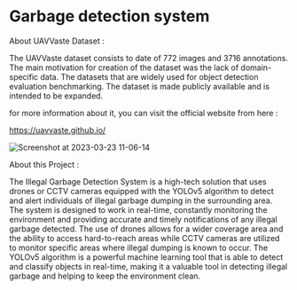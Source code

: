 # Garbage detection system
About UAVVaste Dataset :

The UAVVaste dataset consists to date of 772 images and 3716 annotations. The main motivation for creation of the dataset was the lack of domain-specific data. The datasets that are widely used for object detection evaluation benchmarking. The dataset is made publicly available and is intended to be expanded.

for more information about it, you can visit the official website from here :

https://uavvaste.github.io/

![Screenshot at 2023-03-23 11-06-14](https://user-images.githubusercontent.com/99510125/227174458-31f00bc1-ac60-470a-9d28-6a91ca4b6cef.png)

About this Project : 

The Illegal Garbage Detection System is a high-tech solution that uses drones or CCTV cameras equipped with the YOLOv5 algorithm to detect and alert individuals of illegal garbage dumping in the surrounding area. The system is designed to work in real-time, constantly monitoring the environment and providing accurate and timely notifications of any illegal garbage detected. The use of drones allows for a wider coverage area and the ability to access hard-to-reach areas while CCTV cameras are utilized to monitor specific areas where illegal dumping is known to occur. The YOLOv5 algorithm is a powerful machine learning tool that is able to detect and classify objects in real-time, making it a valuable tool in detecting illegal garbage and helping to keep the environment clean.
